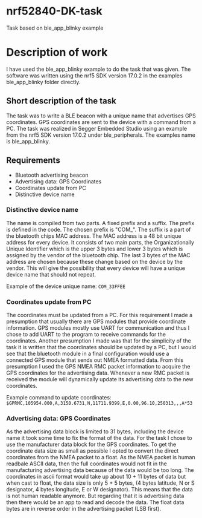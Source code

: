 # nrf52840-DK-task
Task based on ble_app_blinky example

# Description of work 

I have used the ble_app_blinky example to do the task that was given. The software was written using the nrf5 SDK version 17.0.2 in the examples ble_app_blinky folder directly. 

## Short description of the task
The task was to write a BLE beacon with a unique name that advertises GPS coordinates. GPS coordinates are sent to the device with a command from a PC. 
The task was realized in Segger Embedded Studio using an example from the nrf5 SDK version 17.0.2 under ble_peripherals. The examples name is ble_app_blinky.  

## Requirements
* Bluetooth advertising beacon 
* Advertising data: GPS Coordinates
* Coordinates update from PC
* Distinctive device name

### Distinctive device name 
The name is compiled from two parts. A fixed prefix and a suffix. The prefix is defined in the code. The chosen prefix is "COM_". The suffix is a part of the bluetooth chips MAC address. The MAC address is a 48 bit unique address for every device. It consists of two main parts, the Organizationally Unique Identifier which is the upper 3 bytes and lower 3 bytes which is assigned by the vendor of the bluetooth chip. The last 3 bytes of the MAC address are chosen because these change based on the device by the vendor. This will give the possibility that every device will have a unique device name that should not repeat.

Example of the device unique name: `COM_33FFEE`

### Coordinates update from PC 
The coordinates must be updated from a PC. For this requirement I made a presumption that usually there are GPS modules that provide coordinate information. GPS modules mostly use UART for communication and thus I chose to add UART to the program to receive commands for the coordinates. Another presumption I made was that for the simplicity of the task it is written that the coordinates should be updated by a PC, but I would see that the bluetooth module in a final configuration would use a connected GPS module that sends out NMEA formatted data. From this presumption I used the GPS NMEA RMC packet information to acquire the GPS coordinates for the advertising data. Whenever a new RMC packet is received the module will dynamically update its advertising data to the new coordinates. 

Example command to update coordinates: `$GPRMC,105954.000,A,3150.6731,N,11711.9399,E,0.00,96.10,250313,,,A*53`

### Advertising data: GPS Coordinates
As the advertising data block is limited to 31 bytes, including the device name it took some time to fix the format of the data. For the task I chose to use the manufacturer data block for the GPS coordinates. To get the coordinate data size as small as possible I opted to convert the direct coordinates from the NMEA packet to a float. As the NMEA packet is human readbale ASCII data, then the full coordinates would not fit in the manufacturing advertising data because of the data would be too long. The coordinates in ascii format would take up about 10 + 11 bytes of data but when cast to float, the data size is only 5 + 5 bytes, (4 bytes latitude, N or S designator, 4 bytes longitude, E or W designator). This means that the data is not human readable anymore. But regarding that it is advertising data then there would be an app to read and decode the data. 
The float data bytes are in reverse order in the advertising packet (LSB first). 

